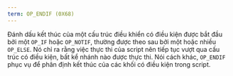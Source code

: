 ```yaml
---
term: OP_ENDIF (0X68)
---
```


Đánh dấu kết thúc của một cấu trúc điều khiển có điều kiện được bắt đầu bởi một `OP_IF` hoặc `OP_NOTIF`, thường được theo sau bởi một hoặc nhiều `OP_ELSE`. Nó chỉ ra rằng việc thực thi của script nên tiếp tục vượt qua cấu trúc có điều kiện, bất kể nhánh nào được thực thi. Nói cách khác, `OP_ENDIF` phục vụ để phân định kết thúc của các khối có điều kiện trong script.
